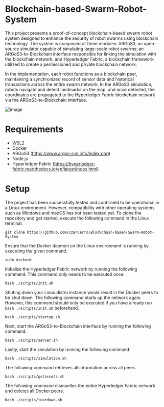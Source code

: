 # Blockchain-based-Swarm-Robot-System
This project presents a proof-of-concept blockchain-based swarm robot system designed to enhance the security of robot swarms using blockchain technology. The system is composed of three modules: ARGoS3, an open-source simulator capable of simulating large-scale robot swarms; an ARGoS3-to-Blockchain interface responsible for linking the simulation with the blockchain network, and Hyperledger Fabric, a blockchain framework utilized to create a permissioned and private blockchain network.

In the implementation, each robot functions as a blockchain peer, maintaining a synchronized record of sensor data and historical transactions across the entire swarm network. In the ARGoS3 simulation, robots navigate and detect landmarks on the map, and once detected, the coordinates are propagated to the Hyperledger Fabric blockchain network via the ARGoS3-to-Blockchain interface. 

![image](https://github.com/user-attachments/assets/070ded56-9a31-4bbe-9679-49baf843f56e)

# Requirements
- WSL2
- Docker
- ARGoS3 (https://www.argos-sim.info/index.php)
- Node.js
- Hyperledger Fabric (https://hyperledger-fabric.readthedocs.io/en/latest/index.html)

# Setup
The project has been successfully tested and confirmed to be operational in a Linux
environment. However, compatibility with other operating systems such as Windows and
macOS has not been tested yet. To clone the repository and get started, execute the
following command in the Linux terminal:
```
git clone https://github.com/CzarCerro/Blockchain-based-Swarm-Robot-System
```

Ensure that the Docker daemon on the Linux environment is running by executing the given command.
```
sudo dockerd
```

Initialize the Hyperledger Fabric network by running the following command. This command only needs to be executed once.
```
bash ./scripts/init.sh
```

Shuting down your Linux distro instance would result in the Docker peers to be shut down. The following command starts up the network again. However, this command should only be executed if you have already run `bash ./scripts/init.sh` beforehand.
```
bash ./scripts/startup.sh
```

Next, start the ARGoS3-to-Blockchain interface by running the following command.
```
bash ./scripts/server.sh
```

Lastly, start the simulation by running the following command.
```
bash ./scripts/simulation.sh
```

The following command retrieves all information across all peers.
```
bash ./scripts/getassets.sh
```

The following command dismantles the entire Hyperledger Fabric network and deletes all Docker peers.
```
bash ./scripts/teardown.sh
```
